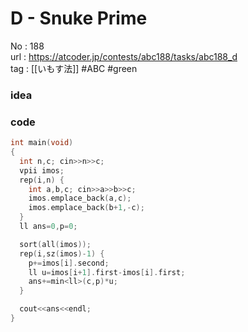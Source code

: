 # D - Snuke Prime

No	: 188  
url	: https://atcoder.jp/contests/abc188/tasks/abc188_d  
tag	: [[いもす法]]  #ABC #green

### idea

### code
```cpp
int	main(void)
{
  int n,c; cin>>n>>c;
  vpii imos;
  rep(i,n) {
    int a,b,c; cin>>a>>b>>c;
    imos.emplace_back(a,c);
    imos.emplace_back(b+1,-c);
  }
  ll ans=0,p=0;

  sort(all(imos));
  rep(i,sz(imos)-1) {
    p+=imos[i].second;
    ll u=imos[i+1].first-imos[i].first;
    ans+=min<ll>(c,p)*u;
  }

  cout<<ans<<endl;
}
```